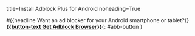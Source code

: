 title=Install Adblock Plus for Android
noheading=True

<style>
#abb-button
{
  display: table;
  margin: 46px auto;
  height: 81px;
  background-color: #1193cb;
  border-radius: 5px;
  border: 3px solid #0d719c;
  color: #ffffff;
  text-decoration: none;
}

#abb-button:hover
{
  -moz-box-shadow: 0px 0px 5px #5D5D5D;
  -webkit-box-shadow: 0px 0px 5px #5D5D5D;
  box-shadow: 0px 0px 5px #5D5D5D;
}

#abb-button:active
{
  -moz-box-shadow: 0px 0px 5px 1px #5D5D5D;
  -webkit-box-shadow: 0px 0px 5px 1px #5D5D5D;
  box-shadow: 0px 0px 5px 1px #5D5D5D;
}

#abb-button::before
{
  display: table-cell;
  content: "";
  width: 75px;
  height: 75px;
  background-color: #ffffff;
  background-image: url("/img/abb-logo.png");
  border: 16px solid #ffffff;
  border-radius: 5px 0px 0px 5px;
}

#abb-button strong
{
  display: table-cell;
  font-size: 22px;
  vertical-align: middle;
  text-align: center;
  padding: 0px 20px;
}

.footnote, .footnote a
{
  margin: 0px;
  line-height: 16px;
  font-size: 12px;
  color: #888888;
}
</style>

#{{headline Want an ad blocker for your Android smartphone or tablet?}}
[**{{button-text Get Adblock Browser}}**](https://adblockplus.org/redirect?link=adblock_browser_android_store){: #abb-button }
